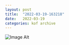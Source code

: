 ```yaml
---
layout:	post
title:	"2022-03-19-163218"
date:	2022-03-19
categories:	kof archive
---
```


![Image Alt](https://k0f.github.io/assets/2022-03-19-163218.jpg)

